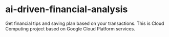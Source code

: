 # ai-driven-financial-analysis
Get financial tips and saving plan based on your transactions. This is Cloud Computing project based on Google Cloud Platform services.
